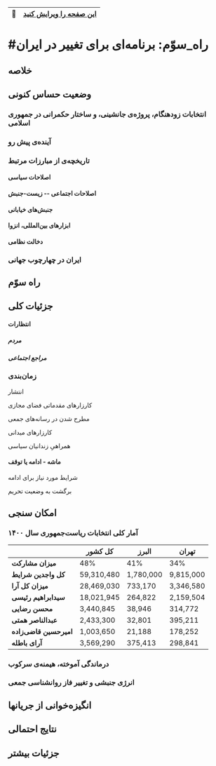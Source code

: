 <div style="text-align: right"> 

| :memo:        | [این صفحه را ویرایش کنید](https://github.com/peymanr/thirdway/edit/main/README.md)|
|---------------|:------------------------|

</div>

# #راه_سوّم: برنامه‌ای برای تغییر در ایران

## خلاصه

## وضعیت حساس کنونی

### انتخابات زودهنگام، پروژه‌ی جانشینی، و ساختار حکمرانی در جمهوری اسلامی

### آینده‌ی پیش رو

### تاریخچه‌ی از مبارزات مرتبط

#### اصلاحات سیاسی
#### اصلاحات اجتماعی -- زیست-جنبش 
#### جنبش‌های خیابانی
#### ابزارهای بین‌المللی، انزوا
#### دخالت نظامی
### ایران در چهارچوب جهانی


## راه سوّم

## جزئیات کلی

#### انتظارات

##### مردم 

##### مراجع اجتماعی

### زمان‌بندی

انتشار

کارزارهای مقدماتی فضای مجازی

مطرح شدن در رسانه‌های جمعی

کارزارهای میدانی

همراهیِ زندانیان سیاسی

#### ماشه - ادامه یا توقف

شرایط مورد نیاز برای ادامه

برگشت به وضعیت تحریم


## امکان سنجی
### آمار کلی انتخابات ریاست‌جمهوری سال ۱۴۰۰
|                              | کل کشور             | البرز            | تهران            |
|------------------------------|---------------------|------------------|------------------|
| **میزان مشارکت**             | 48%                | 41%              | 34%              |
| **کل واجدین شرایط**          | 59,310,480         | 1,780,000        | 9,815,000        |
| **میزان کل آرا**             | 28,469,030         | 733,170          | 3,346,580        |
| **سیدابراهیم رئیسی**         | 18,021,945         | 264,822          | 2,159,504        |
| **محسن رضایی**               | 3,440,845          | 38,946           | 314,772          |
| **عبدالناصر همتی**           | 2,433,300          | 32,801           | 395,211          |
| **امیرحسین قاضی‌زاده**       | 1,003,650          | 21,188           | 178,252          |
| **آرای باطله**               | 3,569,290          | 375,413          | 298,841          |


### درماندگی آموخته، هیمنه‌ی سرکوب

### انرژی جنبشی و تغییر فاز روانشناسی جمعی 

## انگیزه‌خوانی از جریانها

## نتایج احتمالی

## جزئیات بیشتر




